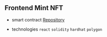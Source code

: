 ## Frontend Mint NFT

- smart contract [Repository](https://github.com/Ethereum-smart/Mint_NFT_ImperialToken)

- technologies `react` `solidity` `hardhat` `polygon`
